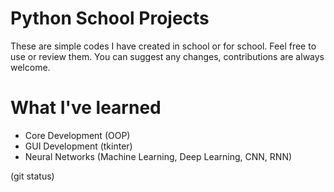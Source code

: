 # Python School Projects

These are simple codes I have created in school or for school.
Feel free to use or review them. You can suggest any changes, contributions are always welcome.

# What I've learned

- Core Development (OOP)
- GUI Development (tkinter)
- Neural Networks (Machine Learning, Deep Learning, CNN, RNN)

(git status)
